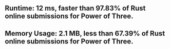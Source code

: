 ## Runtime: 12 ms, faster than 97.83% of Rust online submissions for Power of Three.

## Memory Usage: 2.1 MB, less than 67.39% of Rust online submissions for Power of Three.
